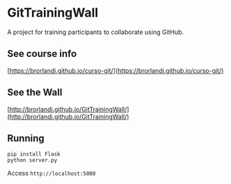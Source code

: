 # GitTrainingWall
A project for training participants to collaborate using GitHub.

## See course info

[https://brorlandi.github.io/curso-git/](https://brorlandi.github.io/curso-git/)

## See the Wall

[http://brorlandi.github.io/GitTrainingWall/](http://brorlandi.github.io/GitTrainingWall/)

## Running

    pip install Flask
    python server.py

Access `http://localhost:5000`
